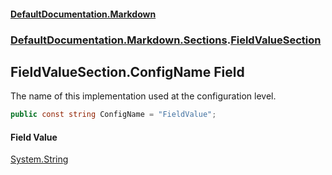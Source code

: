 #### [DefaultDocumentation\.Markdown](../../../../index.md 'index')
### [DefaultDocumentation\.Markdown\.Sections](../../../../index.md#DefaultDocumentation.Markdown.Sections 'DefaultDocumentation\.Markdown\.Sections').[FieldValueSection](index.md 'DefaultDocumentation\.Markdown\.Sections\.FieldValueSection')

## FieldValueSection\.ConfigName Field

The name of this implementation used at the configuration level\.

```csharp
public const string ConfigName = "FieldValue";
```

#### Field Value
[System\.String](https://learn.microsoft.com/en-us/dotnet/api/system.string 'System\.String')